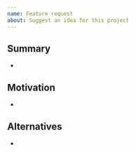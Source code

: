```yaml
---
name: Feature request
about: Suggest an idea for this project
---
```


## Summary
- 

## Motivation
- 

## Alternatives
- 

